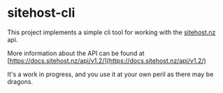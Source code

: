 # sitehost-cli

This project implements a simple cli tool for working with the [sitehost.nz](https://sitehost.nz) api.

More information about the API can be found at [https://docs.sitehost.nz/api/v1.2/](https://docs.sitehost.nz/api/v1.2/)


It's a work in progress, and you use it at your own peril as there may be dragons.
